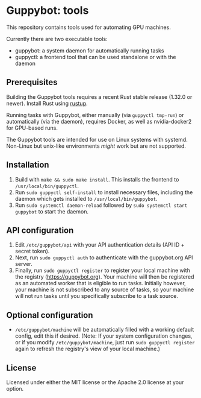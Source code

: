 # Guppybot: tools

This repository contains tools used for automating GPU machines.

Currently there are two executable tools:

* guppybot: a system daemon for automatically running tasks
* guppyctl: a frontend tool that can be used standalone or with the daemon

## Prerequisites

Building the Guppybot tools requires a recent Rust stable release (1.32.0 or
newer). Install Rust using [rustup](https://rustup.rs/).

Running tasks with Guppybot, either manually (via `guppyctl tmp-run`) or
automatically (via the daemon), requires Docker, as well as nvidia-docker2
for GPU-based runs.

The Guppybot tools are intended for use on Linux systems with systemd.
Non-Linux but unix-like environments _might_ work but are not supported.

## Installation

1.  Build with `make && sudo make install`. This installs the frontend to
    `/usr/local/bin/guppyctl`.
2.  Run `sudo guppyctl self-install` to install necessary files, including the
    daemon which gets installed to `/usr/local/bin/guppybot`.
3.  Run `sudo systemctl daemon-reload` followed by `sudo systemctl start guppybot`
    to start the daemon.

## API configuration

1.  Edit `/etc/guppybot/api` with your API authentication details
    (API ID + secret token).
2.  Next, run `sudo guppyctl auth` to authenticate with the guppybot.org API
    server.
3.  Finally, run `sudo guppyctl register` to register your local machine with
    the registry (https://guppybot.org). Your machine will then be registered
    as an automated worker that is eligible to run tasks. Initially however,
    your machine is not subscribed to any source of tasks, so your machine
    will not run tasks until you specifically subscribe to a task source.

## Optional configuration

* `/etc/guppybot/machine` will be automatically filled with a working default
  config, edit this if desired.
  (Note: If your system configuration changes, or if you modify
  `/etc/guppybot/machine`, just run `sudo guppyctl register` again to refresh
  the registry's view of your local machine.)

## License

Licensed under either the MIT license or the Apache 2.0 license at your option.

